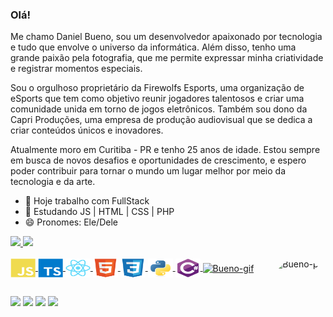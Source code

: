 ### Olá!
Me chamo Daniel Bueno, sou um desenvolvedor apaixonado por tecnologia e tudo que envolve o universo da informática. Além disso, tenho uma grande paixão pela fotografia, que me permite expressar minha criatividade e registrar momentos especiais.

Sou o orgulhoso proprietário da Firewolfs Esports, uma organização de eSports que tem como objetivo reunir jogadores talentosos e criar uma comunidade unida em torno de jogos eletrônicos. Também sou dono da Capri Produções, uma empresa de produção audiovisual que se dedica a criar conteúdos únicos e inovadores.

Atualmente moro em Curitiba - PR e tenho 25 anos de idade. Estou sempre em busca de novos desafios e oportunidades de crescimento, e espero poder contribuir para tornar o mundo um lugar melhor por meio da tecnologia e da arte.

- 🔭 Hoje trabalho com FullStack
- 🌱 Estudando JS | HTML | CSS | PHP
- 😄 Pronomes: Ele/Dele

<div>
  <a href="https://beacons.ai/dev-dfbueno"> 
    <img height="180em" src="https://github-readme-stats.vercel.app/api?username=dev-dfbueno&show_icons=true&theme=dark&include_all_commits=true&count_private=true"/>
    <img height="180em" src="https://github-readme-stats.vercel.app/api/top-langs/?username=dev-dfbueno&layout=compact&langs_count=16&theme=dark"/>
    </div>
  
  <div style="display: inline_block"><br>
  <img align="center" alt="Bueno-Js" height="30" width="40" src="https://raw.githubusercontent.com/devicons/devicon/master/icons/javascript/javascript-plain.svg">
  <img align="center" alt="Bueno-Ts" height="30" width="40" src="https://raw.githubusercontent.com/devicons/devicon/master/icons/typescript/typescript-plain.svg">
  <img align="center" alt="Bueno-React" height="30" width="40" src="https://raw.githubusercontent.com/devicons/devicon/master/icons/react/react-original.svg">
  <img align="center" alt="Bueno-HTML" height="30" width="40" src="https://raw.githubusercontent.com/devicons/devicon/master/icons/html5/html5-original.svg">
  <img align="center" alt="Bueno-CSS" height="30" width="40" src="https://raw.githubusercontent.com/devicons/devicon/master/icons/css3/css3-original.svg">
  <img align="center" alt="Bueno-Python" height="30" width="40" src="https://raw.githubusercontent.com/devicons/devicon/master/icons/python/python-original.svg">
  <img align="center" alt="Bueno-Csharp" height="30" width="40" src="https://raw.githubusercontent.com/devicons/devicon/master/icons/csharp/csharp-original.svg">
  <img align="right" alt="Bueno-pic" height="150" style="border-radius:50px;" src="https://avatars.githubusercontent.com/u/127870681?s=400&u=dbbf79e662e2335a86131571268c84a4fc4087d9&v=4">
    <img align="center" alt="Bueno-gif" height="100" width="100" src="https://camo.githubusercontent.com/ea09d843e584c4c4365baf0f1b8e691a36e7355536170ea93d45ca58308e507a/68747470733a2f2f6769746875622e6769746875626173736574732e636f6d2f696d616765732f6d6f6e612d6c6f6164696e672d6461726b2e676966">
</div>
  
  ##
 
<div> 
  <a href="https://instagram.com/_dfbueno_" target="_blank"><img src="https://img.shields.io/badge/-Instagram-%23E4405F?style=for-the-badge&logo=instagram&logoColor=white" target="_blank"></a>
 	<a href="https://www.twitch.tv/dfbueno" target="_blank"><img src="https://img.shields.io/badge/Twitch-9146FF?style=for-the-badge&logo=twitch&logoColor=white" target="_blank"></a>
  <a href = "mailto:danielfeliped25@gmail.com"><img src="https://img.shields.io/badge/-Gmail-%23333?style=for-the-badge&logo=gmail&logoColor=white" target="_blank"></a>
  <a href="https://www.linkedin.com/in/daniel-felipe-bueno-25320a263" target="_blank">
    <img src="https://img.shields.io/badge/-LinkedIn-%230077B5?style=for-the-badge&logo=linkedin&logoColor=white" target="_blank"></a> 
</div>
